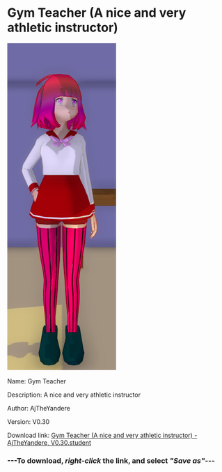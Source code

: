 # Gym Teacher (A nice and very athletic instructor)

<img src = "https://raw.githubusercontent.com/Arbiter1223/Daigaku-Gurashi-Custom-Students/master/Students/Files/Gym%20Teacher%20(A%20nice%20and%20very%20athletic%20instructor).png">

Name: Gym Teacher

Description: A nice and very athletic instructor

Author: AjTheYandere

Version: V0.30

Download link: <a href="https://raw.githubusercontent.com/Arbiter1223/Daigaku-Gurashi-Custom-Students/master/Students/Files/Gym%20Teacher%20(A%20nice%20and%20very%20athletic%20instructor)%20-%20AjTheYandere%2C%20V0.30.student">Gym Teacher (A nice and very athletic instructor) - AjTheYandere, V0.30.student</a>

### ---**To download, _right-click_ the link, and select _"Save as"_**---
